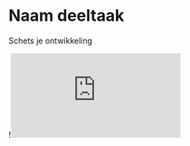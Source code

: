 

# Naam deeltaak
Schets je ontwikkeling 

!![Latoya’s Moontrip.pdf](https://github.com/latoyaln/schets-je-ontwikkeling/files/13224495/Latoya.s.Moontrip.pdf)
